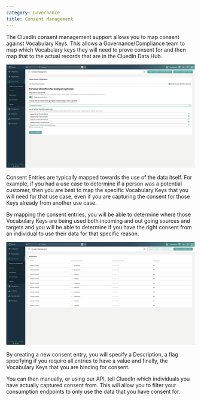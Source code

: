 ```yaml
---
category: Governance
title: Consent Management
---
```


The CluedIn consent management support allows you to map consent against Vocabulary Keys. This allows a Governance/Compliance team to map which Vocabulary keys they will need to prove consent for and then map that to the actual records that are in the CluedIn Data Hub.

![Diagram](adding-new-consent.png)  

Consent Entries are typically mapped towards the use of the data itself. For example, if you had a use case to determine if a person was a potential customer, then you are best to map  the specific Vocabulary Keys that you will need for that use case, even if you are capturing the consent for those Keys already from another use case. 

By mapping the consent entries, you will be able to determine where those Vocabulary Keys are being used both incoming and out going sources and targets and you will be able to determine if you have the right consent from an individual to use their data for that specific reason. 

![Diagram](consent-list.png)  

By creating a new consent entry, you will specify a Description, a flag specifying if you require all entries to have a value and finally, the Vocabulary Keys that you are binding for consent. 

You can then manually, or using our API, tell CluedIn which individuals you have actually captured consent from. This will allow you to filter your consumption endpoints to only use the data that you have consent for. 